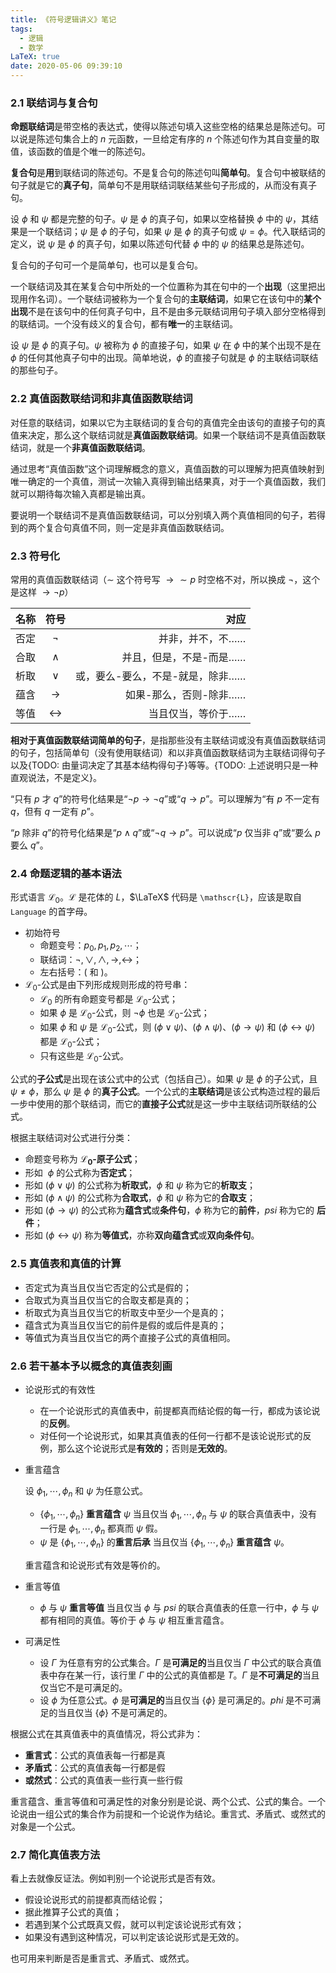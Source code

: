 ```yaml
---
title: 《符号逻辑讲义》笔记
tags:
  - 逻辑
  - 数学
LaTeX: true
date: 2020-05-06 09:39:10
---
```


### <span class="indianred">2.1</span> 联结词与复合句

**命题联结词**是带空格的表达式，使得以陈述句填入这些空格的结果总是陈述句。可以说是陈述句集合上的 $n$ 元函数，一旦给定有序的 $n$ 个陈述句作为其自变量的取值，该函数的值是个唯一的陈述句。

**复合句**是**用**到联结词的陈述句。不是复合句的陈述句叫**简单句**。复合句中被联结的句子就是它的**真子句**，简单句不是用联结词联结某些句子形成的，从而没有真子句。

设 $\phi$ 和 $\psi$ 都是完整的句子。$\psi$ 是 $\phi$ 的真子句，如果以空格替换 $\phi$ 中的 $\psi$，其结果是一个联结词；$\psi$ 是 $\phi$ 的子句，如果 $\psi$ 是 $\phi$ 的真子句或 $\psi = \phi$。代入联结词的定义，说 $\psi$ 是 $\phi$ 的真子句，如果以陈述句代替 $\phi$ 中的 $\psi$ 的结果总是陈述句。

复合句的子句可一个是简单句，也可以是复合句。

一个联结词及其在某复合句中所处的一个位置称为其在句中的一个**出现**（这里把出现用作名词）。一个联结词被称为一个复合句的**主联结词**，如果它在该句中的**某个出现**<span class="wavy">不是</span>在该句中的任何真子句中，且不是由多元联结词用句子填入部分空格得到的联结词。一个没有歧义的复合句，都有**唯一**的主联结词。

设 $\psi$ 是 $\phi$ 的真子句。$\psi$ 被称为 $\phi$ 的直接子句，如果 $\psi$ 在 $\phi$ 中的某个出现不是在 $\phi$ 的任何其他真子句中的出现。简单地说，$\phi$ 的直接子句就是 $\phi$ 的主联结词联结的那些句子。

### <span class="indianred">2.2</span> 真值函数联结词和非真值函数联结词

对任意的联结词，如果以它为主联结词的复合句的真值完全由该句的直接子句的真值来决定，那么这个联结词就是**真值函数联结词**。如果一个联结词不是真值函数联结词，就是一个**非真值函数联结词**。

通过思考“真值函数”这个词理解概念的意义，真值函数的可以理解为把真值映射到唯一确定的一个真值，测试一次输入真得到输出结果真，对于一个真值函数，我们就可以期待每次输入真都是输出真。

要说明一个联结词不是真值函数联结词，可以分别填入两个真值相同的句子，若得到的两个复合句真值不同，则一定是非真值函数联结词。

### <span class="indianred">2.3</span> 符号化

常用的真值函数联结词（$\sim$ 这个符号写 $\to \sim p$ 时空格不对，所以换成 $\lnot$，这个是这样 $\to \lnot p$）

| 名称 | 符号 | 对应 |
|:-----|:------:|------:|
|否定   |$\lnot$     |并非，并不，不……    |
|合取   |$\wedge$     |并且，但是，不是-而是……    |
|析取   |$\vee$     |或，要么-要么，不是-就是，除非……|
|蕴含   |$\to$     |如果-那么，否则-除非……    |
|等值   |$\leftrightarrow$     |当且仅当，等价于……    |

**相对于真值函数联结词简单的句子**，是指那些<span class="wavy">没有主联结词</span>或<span class="wavy">没有真值函数联结词</span>的句子，包括简单句（没有使用联结词）和以非真值函数联结词为主联结词得句子以及{TODO: 由量词决定了其基本结构得句子}等等。{TODO: 上述说明只是一种直观说法，不是定义}。

“只有 $p$ 才 $q$”的符号化结果是“$\lnot p \to \lnot q$”或“$q \to p$”。可以理解为“有 $p$ 不一定有 $q$，但有 $q$ 一定有 $p$”。

“$p$ 除非 $q$”的符号化结果是“$p \wedge q$”或“$\lnot q \to p$”。可以说成“$p$ 仅当非 $q$”或“要么 $p$ 要么 $q$”。

### <span class="indianred">2.4</span> 命题逻辑的基本语法

形式语言 $\mathscr{L}_0$。$\mathscr{L}$ 是花体的 $L$，$\LaTeX$ 代码是 `\mathscr{L}`，应该是取自 `Language` 的首字母。

* 初始符号
  * 命题变号：$p_0, p_1, p_2, \cdots$；
  * 联结词：$\lnot,\vee,\wedge,\to,\leftrightarrow$；
  * 左右括号：$($ 和 $)$。
* $\mathscr{L}_0$-公式是由下列形成规则形成的符号串：
  * $\mathscr{L}_0$ 的所有命题变号都是 $\mathscr{L}_0$-公式；
  * 如果 $\phi$ 是 $\mathscr{L}_0$-公式，则 $\lnot \phi$ 也是 $\mathscr{L}_0$-公式；
  * 如果 $\phi$ 和 $\psi$ 是 $\mathscr{L}_0$-公式，则 $(\phi\vee\psi)$、$(\phi\wedge\psi)$、$(\phi\to\psi)$ 和 $(\phi\leftrightarrow\psi)$ 都是 $\mathscr{L}_0$-公式；
  * 只有这些是 $\mathscr{L}_0$-公式。

公式的**子公式**是出现在该公式中的公式（包括自己）。如果 $\psi$ 是 $\phi$ 的子公式，且 $\psi \neq \phi$，那么 $\psi$ 是 $\phi$ 的**真子公式**。一个公式的**主联结词**是该公式构造过程的最后一步中使用的那个联结词，而它的**直接子公式**就是这一步中主联结词所联结的公式。

根据主联结词对公式进行分类：
* 命题变号称为 **$\mathscr{L}_0$-原子公式**；
* 形如 $~\phi$ 的公式称为**否定式**；
* 形如 $(\phi \vee \psi)$ 的公式称为**析取式**，$\phi$ 和 $\psi$ 称为它的**析取支**；
* 形如 $(\phi \wedge \psi)$ 的公式称为**合取式**，$\phi$ 和 $\psi$ 称为它的**合取支**；
* 形如 $(\phi \to \psi)$ 的公式称为**蕴含式**或**条件句**，$\phi$ 称为它的**前件**，$psi$ 称为它的 **后件**；
* 形如 $(\phi \leftrightarrow \psi)$ 称为**等值式**，亦称**双向蕴含式**或**双向条件句**。

### <span class="indianred">2.5</span> 真值表和真值的计算

* 否定式为真当且仅当它否定的公式是假的；
* 合取式为真当且仅当它的合取支都是真的；
* 析取式为真当且仅当它的析取支中至少一个是真的；
* 蕴含式为真当且仅当它的前件是假的或后件是真的；
* 等值式为真当且仅当它的两个直接子公式的真值相同。

### <span class="indianred">2.6</span> 若干基本予以概念的真值表刻画

<div class="list-underline"></div>

* 论说形式的有效性
   * 在一个论说形式的真值表中，前提都真而结论假的每一行，都成为该论说的**反例**。
   * 对任何一个论说形式，如果其真值表的任何一行都不是该论说形式的反例，那么这个论说形式是**有效的**；否则是**无效的**。

* 重言蕴含

  设 $\phi_1,\cdots,\phi_n$ 和 $\psi$ 为任意公式。
  * $\{\phi_1,\cdots,\phi_n\}$ **重言蕴含** $\psi$ 当且仅当 $\phi_1,\cdots,\phi_n$ 与 $\psi$ 的联合真值表中，没有一行是 $\phi_1,\cdots,\phi_n$ 都真而 $\psi$ 假。
  * $\psi$ 是 $\{\phi_1,\cdots,\phi_n\}$ 的**重言后承** 当且仅当 $\{\phi_1,\cdots,\phi_n\}$ **重言蕴含** $\psi$。

  重言蕴含和论说形式有效是等价的。

* 重言等值
  * $\phi$ 与 $\psi$ **重言等值** 当且仅当 $\phi$ 与 $psi$ 的联合真值表的任意一行中，$\phi$ 与 $\psi$ 都有相同的真值。等价于 $\phi$ 与 $\psi$ 相互重言蕴含。

* 可满足性
  * 设 $\Gamma$ 为任意有穷的公式集合。$\Gamma$ 是**可满足的**当且仅当 $\Gamma$ 中公式的联合真值表中存在某一行，该行里 $\Gamma$ 中的公式的真值都是 $T$。$\Gamma$ 是**不可满足的**当且仅当它不是可满足的。
  * 设 $\phi$ 为任意公式。$\phi$ 是**可满足的**当且仅当 $\{\phi\}$ 是可满足的。$phi$ 是不可满足的当且仅当 $\{\phi\}$ 不是可满足的。

根据公式在其真值表中的真值情况，将公式非为：
* **重言式**：公式的真值表每一行都是真
* **矛盾式**：公式的真值表每一行都是假
* **或然式**：公式的真值表一些行真一些行假

重言蕴含、重言等值和可满足性的对象分别是论说、两个公式、公式的集合。一个论说由一组公式的集合作为前提和一个论说作为结论。重言式、矛盾式、或然式的对象是一个公式。

### <span class="indianred">2.7</span> 简化真值表方法

看上去就像反证法。例如判别一个论说形式是否有效。

* 假设论说形式的前提都真而结论假；
* 据此推算子公式的真值；
* 若遇到某个公式既真又假，就可以判定该论说形式有效；
* 如果没有遇到这种情况，可以判定该论说形式是无效的。

也可用来判断是否是重言式、矛盾式、或然式。